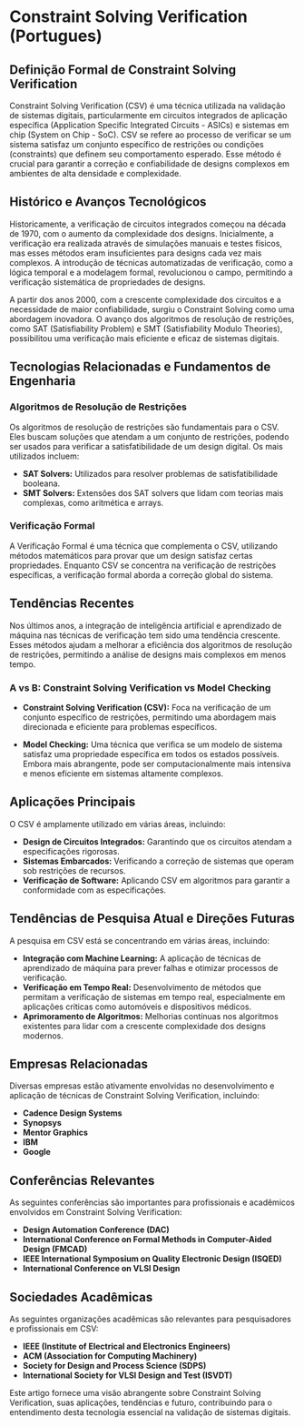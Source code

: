 # Constraint Solving Verification (Portugues)

## Definição Formal de Constraint Solving Verification

Constraint Solving Verification (CSV) é uma técnica utilizada na validação de sistemas digitais, particularmente em circuitos integrados de aplicação específica (Application Specific Integrated Circuits - ASICs) e sistemas em chip (System on Chip - SoC). CSV se refere ao processo de verificar se um sistema satisfaz um conjunto específico de restrições ou condições (constraints) que definem seu comportamento esperado. Esse método é crucial para garantir a correção e confiabilidade de designs complexos em ambientes de alta densidade e complexidade.

## Histórico e Avanços Tecnológicos

Historicamente, a verificação de circuitos integrados começou na década de 1970, com o aumento da complexidade dos designs. Inicialmente, a verificação era realizada através de simulações manuais e testes físicos, mas esses métodos eram insuficientes para designs cada vez mais complexos. A introdução de técnicas automatizadas de verificação, como a lógica temporal e a modelagem formal, revolucionou o campo, permitindo a verificação sistemática de propriedades de designs.

A partir dos anos 2000, com a crescente complexidade dos circuitos e a necessidade de maior confiabilidade, surgiu o Constraint Solving como uma abordagem inovadora. O avanço dos algoritmos de resolução de restrições, como SAT (Satisfiability Problem) e SMT (Satisfiability Modulo Theories), possibilitou uma verificação mais eficiente e eficaz de sistemas digitais.

## Tecnologias Relacionadas e Fundamentos de Engenharia

### Algoritmos de Resolução de Restrições

Os algoritmos de resolução de restrições são fundamentais para o CSV. Eles buscam soluções que atendam a um conjunto de restrições, podendo ser usados para verificar a satisfatibilidade de um design digital. Os mais utilizados incluem:

- **SAT Solvers:** Utilizados para resolver problemas de satisfatibilidade booleana.
- **SMT Solvers:** Extensões dos SAT solvers que lidam com teorias mais complexas, como aritmética e arrays.

### Verificação Formal

A Verificação Formal é uma técnica que complementa o CSV, utilizando métodos matemáticos para provar que um design satisfaz certas propriedades. Enquanto CSV se concentra na verificação de restrições específicas, a verificação formal aborda a correção global do sistema.

## Tendências Recentes

Nos últimos anos, a integração de inteligência artificial e aprendizado de máquina nas técnicas de verificação tem sido uma tendência crescente. Esses métodos ajudam a melhorar a eficiência dos algoritmos de resolução de restrições, permitindo a análise de designs mais complexos em menos tempo.

### A vs B: Constraint Solving Verification vs Model Checking

- **Constraint Solving Verification (CSV):** Foca na verificação de um conjunto específico de restrições, permitindo uma abordagem mais direcionada e eficiente para problemas específicos.
  
- **Model Checking:** Uma técnica que verifica se um modelo de sistema satisfaz uma propriedade específica em todos os estados possíveis. Embora mais abrangente, pode ser computacionalmente mais intensiva e menos eficiente em sistemas altamente complexos.

## Aplicações Principais

O CSV é amplamente utilizado em várias áreas, incluindo:

- **Design de Circuitos Integrados:** Garantindo que os circuitos atendam a especificações rigorosas.
- **Sistemas Embarcados:** Verificando a correção de sistemas que operam sob restrições de recursos.
- **Verificação de Software:** Aplicando CSV em algoritmos para garantir a conformidade com as especificações.

## Tendências de Pesquisa Atual e Direções Futuras

A pesquisa em CSV está se concentrando em várias áreas, incluindo:

- **Integração com Machine Learning:** A aplicação de técnicas de aprendizado de máquina para prever falhas e otimizar processos de verificação.
- **Verificação em Tempo Real:** Desenvolvimento de métodos que permitam a verificação de sistemas em tempo real, especialmente em aplicações críticas como automóveis e dispositivos médicos.
- **Aprimoramento de Algoritmos:** Melhorias contínuas nos algoritmos existentes para lidar com a crescente complexidade dos designs modernos.

## Empresas Relacionadas

Diversas empresas estão ativamente envolvidas no desenvolvimento e aplicação de técnicas de Constraint Solving Verification, incluindo:

- **Cadence Design Systems**
- **Synopsys**
- **Mentor Graphics**
- **IBM**
- **Google**

## Conferências Relevantes

As seguintes conferências são importantes para profissionais e acadêmicos envolvidos em Constraint Solving Verification:

- **Design Automation Conference (DAC)**
- **International Conference on Formal Methods in Computer-Aided Design (FMCAD)**
- **IEEE International Symposium on Quality Electronic Design (ISQED)**
- **International Conference on VLSI Design**

## Sociedades Acadêmicas

As seguintes organizações acadêmicas são relevantes para pesquisadores e profissionais em CSV:

- **IEEE (Institute of Electrical and Electronics Engineers)**
- **ACM (Association for Computing Machinery)**
- **Society for Design and Process Science (SDPS)**
- **International Society for VLSI Design and Test (ISVDT)**

Este artigo fornece uma visão abrangente sobre Constraint Solving Verification, suas aplicações, tendências e futuro, contribuindo para o entendimento desta tecnologia essencial na validação de sistemas digitais.